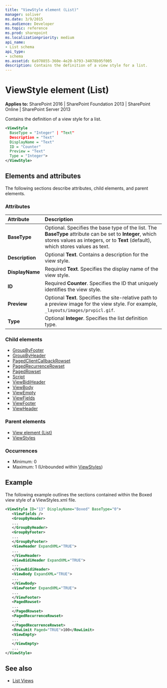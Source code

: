 ```yaml
---
title: "ViewStyle element (List)"
manager: soliver
ms.date: 3/9/2015
ms.audience: Developer
ms.topic: reference
ms.prod: sharepoint
ms.localizationpriority: medium
api_name:
- List schema
api_type:
- schema
ms.assetid: 6a970855-360e-4e20-b793-34078b95f005
description: Contains the definition of a view style for a list.
---
```


# ViewStyle element (List)

**Applies to:** SharePoint 2016 | SharePoint Foundation 2013 | SharePoint Online | SharePoint Server 2013
  
Contains the definition of a view style for a list.
  
```XML
<ViewStyle
  BaseType = "Integer" | "Text"
  Description = "Text"
  DisplayName = "Text"
  ID = "Counter"
  Preview = "Text"
  Type = "Integer">
</ViewStyle>
```

## Elements and attributes

The following sections describe attributes, child elements, and parent elements.

### Attributes

|**Attribute**|**Description**|
|:-----|:-----|
|**BaseType** <br/> |Optional. Specifies the base type of the list. The **BaseType** attribute can be set to **Integer**, which stores values as integers, or to **Text** (default), which stores values as text.  <br/> |
|**Description** <br/> |Optional **Text**. Contains a description for the view style.  <br/> |
|**DisplayName** <br/> |Required **Text**. Specifies the display name of the view style.  <br/> |
|**ID** <br/> |Required **Counter**. Specifies the ID that uniquely identifies the view style.  <br/> |
|**Preview** <br/> |Optional **Text**. Specifies the site-relative path to a preview image for the view style. For example,  `_layouts/images/prvpicl.gif`.  <br/> |
|**Type** <br/> |Optional **Integer**. Specifies the list definition type.  <br/> |
   
### Child elements

- [GroupByFooter](groupbyfooter-element-list.md)
- [GroupByHeader](groupbyheader-element-list.md)
- [PagedClientCallbackRowset](pagedclientcallbackrowset-element-list.md)
- [PagedRecurrenceRowset](pagedrecurrencerowset-element-list.md)
- [PagedRowset](pagedrowset-element-list.md)
- [Script](script-element.md)
- [ViewBidiHeader](viewbidiheader-element-list.md)
- [ViewBody](viewbody-element-list.md)
- [ViewEmpty](viewempty-element-list.md)
- [ViewFields](viewfields-element-list.md)
- [ViewFooter](viewfooter-element-list.md)
- [ViewHeader](viewheader-element-list.md)
   
### Parent elements

- [View element (List)](view-element-list.md)
- [ViewStyles](viewstyles-element.md)
   
### Occurrences

- Minimum: 0
- Maximum: 1 (Unbounded within [ViewStyles](viewstyles-element.md))  
   
## Example

The following example outlines the sections contained within the Boxed view style of a ViewStyles.xml file.
  
```XML
<ViewStyle ID="13" DisplayName="Boxed" BaseType="0">
   <ViewFields />
   <GroupByHeader>
   ...
   </GroupByHeader>
   <GroupByFooter>
   ...
   </GroupByFooter>
   <ViewHeader ExpandXML="TRUE">
   ...
   </ViewHeader>
   <ViewBidiHeader ExpandXML="TRUE">
   ...
   </ViewBidiHeader>
   <ViewBody ExpandXML="TRUE">
   ...
   </ViewBody>
   <ViewFooter ExpandXML="TRUE">
   ...
   </ViewFooter>
   <PagedRowset>
   ...
   </PagedRowset>
   <PagedRecurrenceRowset>
   ...
   </PagedRecurrenceRowset>
   <RowLimit Paged="TRUE">100</RowLimit>
   <ViewEmpty>
   ...
   </ViewEmpty>
   ...
</ViewStyle>
```

## See also

- [List Views](https://msdn.microsoft.com/library/43e6ba7e-eddb-418a-a570-c0815016fc17%28Office.15%29.aspx)

